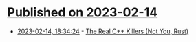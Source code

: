 # [Published on 2023-02-14](index.md)

* [2023-02-14, 18:34:24](https://lobste.rs/s/deo8bk/real_c_killers_not_you_rust) - [The Real C++ Killers (Not You, Rust)](https://hackernoon.com/the-real-c-killers-not-you-rust)
